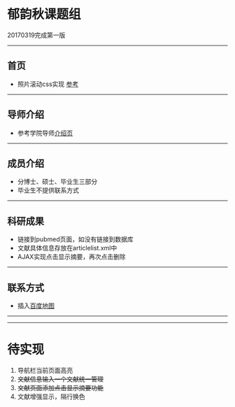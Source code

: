 # 郁韵秋课题组
20170319完成第一版
***
## 首页
* 照片滚动css实现 [参考](http://blog.csdn.net/wongleetion/article/details/38779093)
***
## 导师介绍
* 参考学院导师[介绍页](http://spfdu.fudan.edu.cn/teach_show.aspx?BID=3&ShowID=134&SID=23&SID1=0&SID2=0)
***
## 成员介绍
* 分博士、硕士、毕业生三部分
* 毕业生不提供联系方式
***
## 科研成果
* 链接到pubmed页面，如没有链接到数据库
* 文献具体信息存放在articlelist.xml中
* AJAX实现点击显示摘要，再次点击删除
***
## 联系方式
* 插入[百度地图](http://api.map.baidu.com/lbsapi/creatmap/)
***
***
# 待实现
1. 导航栏当前页面高亮
2. ~~文献信息输入一个文献统一管理~~
3. ~~文献页面添加点击显示摘要功能~~
4. 文献增强显示，隔行换色
